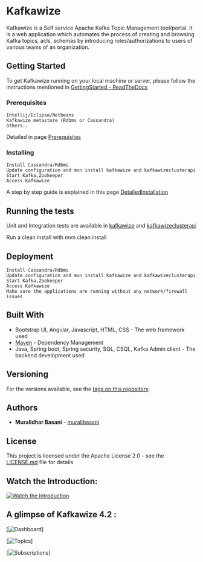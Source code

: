 # Kafkawize

Kafkawize is a Self service Apache Kafka Topic Management tool/portal. It is a web application which automates the process of creating and browsing Kafka topics, acls, schemas by introducing roles/authorizations to users of various teams of an organization.

## Getting Started

To get Kafkawize running on your local machine or server, please follow the instructions mentioned in [GettingStarted - ReadTheDocs](https://kafkawize.readthedocs.io/en/latest/getting_started.html)

### Prerequisites

```
Intellij/Eclipse/Netbeans
Kafkawize metastore (Rdbms or Cassandra)
others..
```

Detailed in page [Prerequisites](https://kafkawize.readthedocs.io/en/latest/getting_started.html#prerequisites)

### Installing

```
Install Cassandra/Rdbms
Update configuration and mvn install kafkawize and kafkawizeclusterapi
Start Kafka,Zookeeper
Access Kafkawize
```

A step by step guide is explained in this page [DetailedInstallation](https://kafkawize.readthedocs.io/en/latest/getting_started.html)

## Running the tests

Unit and Integration tests are available in [kafkawize](https://github.com/muralibasani/kafkawize) and [kafkawizeclusterapi](https://github.com/muralibasani/kafkawizeclusterapi)

Run a clean install with mvn clean install


## Deployment

```
Install Cassandra/Rdbms
Update configuration and mvn install kafkawize and kafkawizeclusterapi
Start Kafka,Zookeeper
Access Kafkawize
Make sure the applications are running without any network/firewall issues
```

## Built With

* Bootstrap UI, Angular, Javascript, HTML, CSS - The web framework used
* [Maven](https://maven.apache.org/) - Dependency Management
* Java, Spring boot, Spring security, SQL, CSQL, Kafka Admin client - The backend development used

## Versioning

For the versions available, see the [tags on this repository](https://github.com/muralibasani/kafkawize/tags). 

## Authors

* **Muralidhar Basani** - [muralibasani](https://github.com/muralibasani)

## License

This project is licensed under the Apache License 2.0  - see the [LICENSE.md](LICENSE.md) file for details

## Watch the Introduction:

[![Watch the Introduction](https://github.com/muralibasani/kafkawize/blob/master/screenshots/arch.png)](https://youtu.be/KOjdpRtRhEY)

## A glimpse of Kafkawize 4.2 :

[![Dashboard](https://github.com/muralibasani/kafkawize/blob/master/screenshots/Dashboard.JPG)]


[![Topics](https://github.com/muralibasani/kafkawize/blob/master/screenshots/BrowseTopics.JPG)]


[![Subscriptions](https://github.com/muralibasani/kafkawize/blob/master/screenshots/ViewAcls.JPG)]


